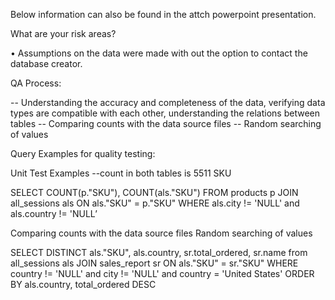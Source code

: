 Below information can also be found in the attch powerpoint presentation.

What are your risk areas? 

•	Assumptions on the data were made with out the option to contact the database creator.






QA Process:

-- Understanding the accuracy and completeness of the data, verifying data types are compatible with each other,  understanding the relations between tables
-- Comparing counts with the data source files
-- Random  searching of values


Query Examples for quality testing:

Unit Test Examples
--count in both tables  is 5511 SKU

SELECT COUNT(p."SKU"), COUNT(als."SKU") FROM products p
JOIN all_sessions als
ON als."SKU" = p."SKU"
WHERE als.city != 'NULL' and als.country != 'NULL’


 Comparing counts with the data source files
Random  searching of values

SELECT DISTINCT als."SKU", als.country, sr.total_ordered, sr.name from all_sessions als
JOIN sales_report sr
ON als."SKU" = sr."SKU"
WHERE country != 'NULL' and city != 'NULL' and country = 'United States'
ORDER BY als.country, total_ordered DESC






